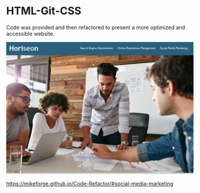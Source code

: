 # HTML-Git-CSS

Code was provided and then refactored to present a more optimized and accessible website.

![Link to screenshot](./assets/images/screenshot.jpg?raw=true "Horiseon")

https://mikeforge.github.io/Code-Refactor/#social-media-marketing